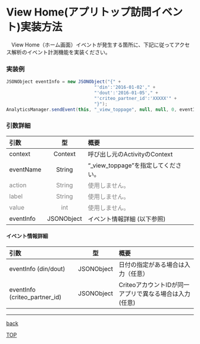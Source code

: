 #	View Home(アプリトップ訪問イベント)実装方法
　View Home（ホーム画面）イベントが発生する箇所に、下記に従ってアクセス解析のイベント計測機能を実装ください。

### 実装例

```java
JSONObject eventInfo = new JSONObject("{" +
                                 "'din':'2016-01-02'," +
                                 "'dout':'2016-01-05'," +
                                 "'criteo_partner_id':'XXXXX'" +
                                 "}");
AnalyticsManager.sendEvent(this, "_view_toppage", null, null, 0, eventInfo);
```

### 引数詳細

| 引数 | 型 | 概要 |
|:----------|:-----------:|:------------|
|context|Context|呼び出し元のActivityのContext|
|eventName|String|“\_view\_toppage”を指定してください。|
|<span style="color:grey">action|<span style="color:grey">String|<span style="color:grey">使用しません。|
|<span style="color:grey">label|<span style="color:grey">String|<span style="color:grey">使用しません。|
|<span style="color:grey">value|<span style="color:grey">int|<span style="color:grey">使用しません。|
|eventInfo|JSONObject|イベント情報詳細 (以下参照)|


#### イベント情報詳細

| 引数 | 型 | 概要 |
|:----------|:-----------:|:------------|
|eventInfo (din/dout)|JSONObject|日付の指定がある場合は入力（任意）|
|eventInfo (criteo_partner_id)|JSONObject|CriteoアカウントIDが同一アプリで異なる場合は入力(任意)|

---
[back](/lang/en/doc/fox_engagement/README.md)

[TOP](/lang/en/README.md)
